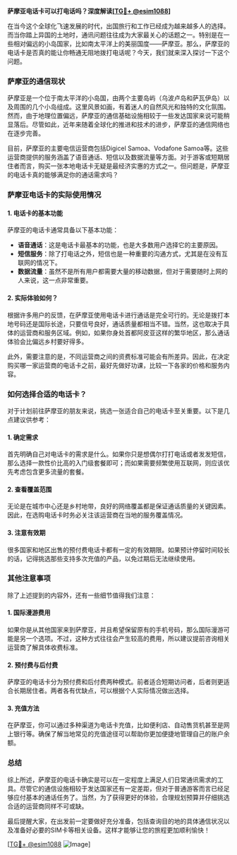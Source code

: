 **萨摩亚电话卡可以打电话吗？深度解读[[TG💪+ @esim1088](https://t.me/s/esim1088)]**

在当今这个全球化飞速发展的时代，出国旅行和工作已经成为越来越多人的选择。而当你踏上异国的土地时，通讯问题往往成为大家最关心的话题之一。特别是在一些相对偏远的小岛国家，比如南太平洋上的美丽国度——萨摩亚。那么，萨摩亚的电话卡是否真的能让你畅通无阻地拨打电话呢？今天，我们就来深入探讨一下这个问题。

### 萨摩亚的通信现状

萨摩亚是一个位于南太平洋的小岛国，由两个主要岛屿（乌波卢岛和萨瓦伊岛）以及周围的几个小岛组成。这里风景如画，有着迷人的自然风光和独特的文化氛围。然而，由于地理位置偏远，萨摩亚的通信基础设施相较于一些发达国家来说可能稍显落后。尽管如此，近年来随着全球化的推进和技术的进步，萨摩亚的通信网络也在逐步完善。

目前，萨摩亚的主要电信运营商包括Digicel Samoa、Vodafone Samoa等。这些运营商提供的服务涵盖了语音通话、短信以及数据流量等方面。对于游客或短期居住者而言，购买一张本地电话卡无疑是最经济实惠的方式之一。但问题是，萨摩亚的电话卡真的能够满足你的通话需求吗？

### 萨摩亚电话卡的实际使用情况

#### 1. 电话卡的基本功能
萨摩亚的电话卡通常具备以下基本功能：
- **语音通话**：这是电话卡最基本的功能，也是大多数用户选择它的主要原因。
- **短信服务**：除了打电话之外，短信也是一种重要的沟通方式，尤其是在没有互联网的情况下。
- **数据流量**：虽然不是所有用户都需要大量的移动数据，但对于需要随时上网的人来说，这一点非常重要。

#### 2. 实际体验如何？
根据许多用户的反馈，在萨摩亚使用电话卡进行通话是完全可行的。无论是拨打本地号码还是国际长途，只要信号良好，通话质量都相当不错。当然，这也取决于具体的运营商和服务区域。例如，如果你身处首都阿皮亚这样的繁华地区，那么通话体验会比偏远乡村要好得多。

此外，需要注意的是，不同运营商之间的资费标准可能会有所差异。因此，在决定购买哪一家运营商的电话卡之前，最好先做好功课，比较一下各家的价格和服务内容。

### 如何选择合适的电话卡？

对于计划前往萨摩亚的朋友来说，挑选一张适合自己的电话卡至关重要。以下是几点建议供参考：

#### 1. 确定需求
首先明确自己对电话卡的需求是什么。如果你只是想偶尔打打电话或者发发短信，那么选择一款性价比高的入门级套餐即可；而如果需要频繁使用互联网，则应该优先考虑包含更多流量的套餐。

#### 2. 查看覆盖范围
无论是在城市中心还是乡村地带，良好的网络覆盖都是保证通话质量的关键因素。因此，在选购电话卡时务必关注该运营商在当地的服务覆盖情况。

#### 3. 注意有效期
很多国家和地区出售的预付费电话卡都有一定的有效期限。如果预计停留时间较长的话，记得挑选那些支持多次充值的产品，以免过期后无法继续使用。

### 其他注意事项

除了上述提到的内容外，还有一些细节值得我们注意：

#### 1. 国际漫游费用
如果你是从其他国家来到萨摩亚，并且希望保留原有的手机号码，那么国际漫游可能是另一个选项。不过，这种方式往往会产生较高的费用，所以建议提前咨询相关运营商了解具体收费标准。

#### 2. 预付费与后付费
萨摩亚的电话卡分为预付费和后付费两种模式。前者适合短期访问者，后者则更适合长期居住者。两者各有优缺点，可以根据个人实际情况做出选择。

#### 3. 充值方法
在萨摩亚，你可以通过多种渠道为电话卡充值，比如便利店、自动售货机甚至是网上银行等。确保了解当地常见的充值途径可以帮助你更加便捷地管理自己的账户余额。

### 总结

综上所述，萨摩亚的电话卡确实是可以在一定程度上满足人们日常通讯需求的工具。尽管它的通信设施相较于发达国家还有一定差距，但对于普通游客而言已经足够应付基本的通话任务了。当然，为了获得更好的体验，合理规划预算并仔细挑选合适的运营商同样不可或缺。

最后提醒大家，在出发前一定要做好充分准备，包括查询目的地的具体通信状况以及准备好必要的SIM卡等相关设备。这样才能够让您的旅程更加顺利愉快！

[[TG💪+ @esim1088](https://t.me/s/esim1088) ![Image](https://i.postimg.cc/4NQfJmqS/Snipaste-2025-05-13-00-14-12.png)]